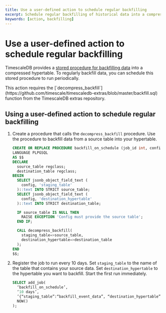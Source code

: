 ```yaml
---
title: Use a user-defined action to schedule regular backfilling
excerpt: Schedule regular backfilling of historical data into a compressed hypertable
keywords: [action, backfilling]
---
```


# Use a user-defined action to schedule regular backfilling

TimescaleDB provides a [stored procedure for backfilling data][backfill] into a
compressed hypertable. To regularly backfill data, you can schedule this stored
procedure to run periodically.

<Highlight type="note">
This action requires the
[`decompress_backfill`](https://github.com/timescale/timescaledb-extras/blob/master/backfill.sql)
function from the TimescaleDB extras repository.
</Highlight>

<Procedure>

## Using a user-defined action to schedule regular backfilling

1.  Create a procedure that calls the `decompress_backfill` procedure. Use the
    procedure to backfill data from a source table into your hypertable.

    ```sql
    CREATE OR REPLACE PROCEDURE backfill_on_schedule (job_id int, config jsonb)
    LANGUAGE PLPGSQL
    AS $$
    DECLARE
      source_table regclass;
      destination_table regclass;
    BEGIN
      SELECT jsonb_object_field_text (
        config, 'staging_table'
      )::text INTO STRICT source_table;
      SELECT jsonb_object_field_text (
        config, 'destination_hypertable'
      )::text INTO STRICT destination_table;

      IF source_table IS NULL THEN
        RAISE EXCEPTION 'Config must provide the source table';
      END IF;

      CALL decompress_backfill(
        staging_table=>source_table,
        destination_hypertable=>destination_table
      );
    END
    $$;
    ```

1.  Register the job to run every 10 days. Set `staging_table` to the name of
    the table that contains your source data. Set `destination_hypertable` to
    the hypertable you want to backfill. Start the first run immediately.

    ```sql
    SELECT add_job(
      ‘backfill_on_schedule’,
      ‘10 days’,
      ’{“staging_table”:“backfill_event_data”, “destination_hypertable”:“event_data”}’,
      NOW()
    );
    ```

</Procedure>

[backfill]: /timescaledb/:currentVersion:/how-to-guides/compression/backfill-historical-data/
